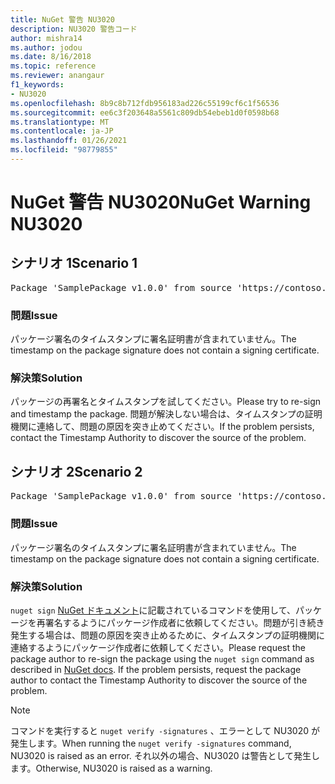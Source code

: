 ```yaml
---
title: NuGet 警告 NU3020
description: NU3020 警告コード
author: mishra14
ms.author: jodou
ms.date: 8/16/2018
ms.topic: reference
ms.reviewer: anangaur
f1_keywords:
- NU3020
ms.openlocfilehash: 8b9c8b712fdb956183ad226c55199cf6c1f56536
ms.sourcegitcommit: ee6c3f203648a5561c809db54ebeb1d0f0598b68
ms.translationtype: MT
ms.contentlocale: ja-JP
ms.lasthandoff: 01/26/2021
ms.locfileid: "98779855"
---
```

# <a name="nuget-warning-nu3020"></a><span data-ttu-id="3d84e-103">NuGet 警告 NU3020</span><span class="sxs-lookup"><span data-stu-id="3d84e-103">NuGet Warning NU3020</span></span>

## <a name="scenario-1"></a><span data-ttu-id="3d84e-104">シナリオ 1</span><span class="sxs-lookup"><span data-stu-id="3d84e-104">Scenario 1</span></span>

<pre>Package 'SamplePackage v1.0.0' from source 'https://contoso.com/index.json': The timestamp does not have a signing certificate.</pre>

### <a name="issue"></a><span data-ttu-id="3d84e-105">問題</span><span class="sxs-lookup"><span data-stu-id="3d84e-105">Issue</span></span>

<span data-ttu-id="3d84e-106">パッケージ署名のタイムスタンプに署名証明書が含まれていません。</span><span class="sxs-lookup"><span data-stu-id="3d84e-106">The timestamp on the package signature does not contain a signing certificate.</span></span>


### <a name="solution"></a><span data-ttu-id="3d84e-107">解決策</span><span class="sxs-lookup"><span data-stu-id="3d84e-107">Solution</span></span>

<span data-ttu-id="3d84e-108">パッケージの再署名とタイムスタンプを試してください。</span><span class="sxs-lookup"><span data-stu-id="3d84e-108">Please try to re-sign and timestamp the package.</span></span> <span data-ttu-id="3d84e-109">問題が解決しない場合は、タイムスタンプの証明機関に連絡して、問題の原因を突き止めてください。</span><span class="sxs-lookup"><span data-stu-id="3d84e-109">If the problem persists, contact the Timestamp Authority to discover the source of the problem.</span></span>



## <a name="scenario-2"></a><span data-ttu-id="3d84e-110">シナリオ 2</span><span class="sxs-lookup"><span data-stu-id="3d84e-110">Scenario 2</span></span>

<pre>Package 'SamplePackage v1.0.0' from source 'https://contoso.com/index.json': The primary signature's timestamp does not have a signing certificate.</pre>

### <a name="issue"></a><span data-ttu-id="3d84e-111">問題</span><span class="sxs-lookup"><span data-stu-id="3d84e-111">Issue</span></span>

<span data-ttu-id="3d84e-112">パッケージ署名のタイムスタンプに署名証明書が含まれていません。</span><span class="sxs-lookup"><span data-stu-id="3d84e-112">The timestamp on the package signature does not contain a signing certificate.</span></span>


### <a name="solution"></a><span data-ttu-id="3d84e-113">解決策</span><span class="sxs-lookup"><span data-stu-id="3d84e-113">Solution</span></span>

<span data-ttu-id="3d84e-114">`nuget sign` [NuGet ドキュメント](../../create-packages/sign-a-package.md)に記載されているコマンドを使用して、パッケージを再署名するようにパッケージ作成者に依頼してください。問題が引き続き発生する場合は、問題の原因を突き止めるために、タイムスタンプの証明機関に連絡するようにパッケージ作成者に依頼してください。</span><span class="sxs-lookup"><span data-stu-id="3d84e-114">Please request the package author to re-sign the package using the `nuget sign` command as described in [NuGet docs](../../create-packages/sign-a-package.md). If the problem persists, request the package author to contact the Timestamp Authority to discover the source of the problem.</span></span>


> [!Note]
> <span data-ttu-id="3d84e-115">コマンドを実行すると `nuget verify -signatures` 、エラーとして NU3020 が発生します。</span><span class="sxs-lookup"><span data-stu-id="3d84e-115">When running the `nuget verify -signatures` command, NU3020 is raised as an error.</span></span> <span data-ttu-id="3d84e-116">それ以外の場合、NU3020 は警告として発生します。</span><span class="sxs-lookup"><span data-stu-id="3d84e-116">Otherwise, NU3020 is raised as a warning.</span></span>
